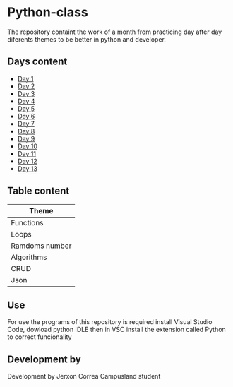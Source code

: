 # Python-class
The repository containt the work of a month from practicing day after day diferents themes to be better in python and developer.

## Days content
- [Day 1](https://github.com/JaynAP1/Python-Class_CorreaJerxon/tree/main/Dia1)
- [Day 2](https://github.com/JaynAP1/Python-Class_CorreaJerxon/tree/main/Dia2)
- [Day 3](https://github.com/JaynAP1/Python-Class_CorreaJerxon/tree/main/Dia3)
- [Day 4](https://github.com/JaynAP1/Python-Class_CorreaJerxon/tree/main/Dia4)
- [Day 5](https://github.com/JaynAP1/Python-Class_CorreaJerxon/tree/main/Dia5)
- [Day 6](https://github.com/JaynAP1/Python-Class_CorreaJerxon/tree/main/Dia6)
- [Day 7](https://github.com/JaynAP1/Python-Class_CorreaJerxon/tree/main/Dia7)
- [Day 8](https://github.com/JaynAP1/Python-Class_CorreaJerxon/tree/main/Dia8)
- [Day 9](https://github.com/JaynAP1/Python-Class_CorreaJerxon/tree/main/Dia9)
- [Day 10](https://github.com/JaynAP1/Python-Class_CorreaJerxon/tree/main/Dia10)
- [Day 11](https://github.com/JaynAP1/Python-Class_CorreaJerxon/tree/main/Dia11/Json)
- [Day 12](https://github.com/JaynAP1/Python-Class_CorreaJerxon/tree/main/Dia12)
- [Day 13](https://github.com/JaynAP1/Python-Class_CorreaJerxon/tree/main/Dia13)

## Table content
| Theme |
|--|
|Functions|
|Loops|
|Ramdoms number|
|Algorithms|
|CRUD|
|Json|

## Use
For use the programs of this repository is required install Visual Studio Code, dowload python IDLE then in VSC install the extension called Python to correct funcionality

## Development by
Development by Jerxon Correa Campusland student
